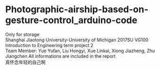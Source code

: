 # Photographic-airship-based-on-gesture-control_arduino-code
Only for storage   
Shanghai Jiaotong University-University of Michigan 2017SU VG100 Introduction to Engineering term project 2</br>
Team Member: Yue Yufan, Liu Hongyi, Xue Linkai, Xiong Jiazheng, Zhu Jiangchen
All informations are included in the report</br>
真怀念年轻的自己啊
